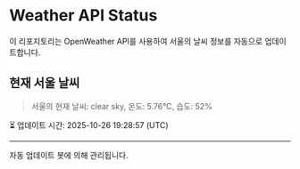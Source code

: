 
# Weather API Status

이 리포지토리는 OpenWeather API를 사용하여 서울의 날씨 정보를 자동으로 업데이트합니다.

## 현재 서울 날씨
> 서울의 현재 날씨: clear sky, 온도: 5.76°C, 습도: 52%

⏳ 업데이트 시간: 2025-10-26 19:28:57 (UTC)

---
자동 업데이트 봇에 의해 관리됩니다.
